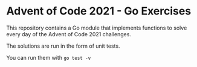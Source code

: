 Advent of Code 2021 - Go Exercises
==================================

This repository contains a Go module that implements functions
to solve every day of the Advent of Code 2021 challenges.

The solutions are run in the form of unit tests.

You can run them with `go test -v`